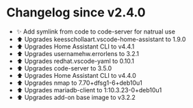 # Changelog since v2.4.0
- ✨ Add symlink from code to code-server for natrual use 
- ⬆ Upgrades keesschollaart.vscode-home-assistant to 1.9.0 
- ⬆ Upgrades Home Assistant CLI to v4.4.1 
- ⬆ Upgrades usernamehw.errorlens to 3.2.1 
- ⬆ Upgrades redhat.vscode-yaml to 0.10.1 
- ⬆ Upgrades code-server to 3.5.0 
- ⬆ Upgrades Home Assistant CLI to v4.4.0 
- ⬆ Upgrades nmap to 7.70+dfsg1-6+deb10u1 
- ⬆ Upgrades mariadb-client to 1:10.3.23-0+deb10u1 
- ⬆ Upgrades add-on base image to v3.2.2 
